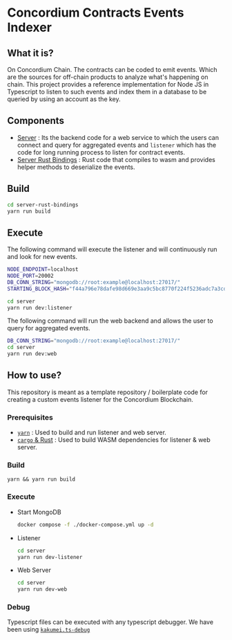 # Concordium Contracts Events Indexer

## What it is?

On Concordium Chain. The contracts can be coded to emit events. Which are the sources for off-chain products to analyze what's happening on chain.
This project provides a reference implementation for Node JS in Typescript to listen to such events and index them in a database to be queried by using an account as the key.

## Components

- [Server](./server) : Its the backend code for a web service to which the users can connect and query for aggregated events and `listener` which has the code for long running process to listen for contract events.
- [Server Rust Bindings](./server-rust-bindings) : Rust code that compiles to wasm and provides helper methods to deserialize the events.

## Build

```bash
cd server-rust-bindings
yarn run build
```

## Execute

The following command will execute the listener and will continuously run and look for new events.

```bash
NODE_ENDPOINT=localhost
NODE_PORT=20002
DB_CONN_STRING="mongodb://root:example@localhost:27017/"
STARTING_BLOCK_HASH="f44a796e78dafe98d669e3aa9c5bc8770f224f5236adc7a3cd90fdecf1d4b361"

cd server
yarn run dev:listener
```

The following command will run the web backend and allows the user to query for aggregated events.

```bash
DB_CONN_STRING="mongodb://root:example@localhost:27017/"
cd server
yarn run dev:web
```

## How to use?

This repository is meant as a template repository / boilerplate code for creating a custom events listener for the Concordium Blockchain.

### Prerequisites

- [`yarn`](https://classic.yarnpkg.com/en/docs/install#debian-stable) : Used to build and run listener and web server.
- [`cargo` & Rust](https://doc.rust-lang.org/cargo/getting-started/installation.html) : Used to build WASM dependencies for listener & web server.

### Build

`yarn && yarn run build`

### Execute

- Start MongoDB

    ```bash
    docker compose -f ./docker-compose.yml up -d
    ```

- Listener

    ```bash
    cd server
    yarn run dev-listener
    ```

- Web Server

    ```bash
    cd server
    yarn run dev-web
    ```

### Debug

Typescript files can be executed with any typescript debugger. We have been using [`kakumei.ts-debug`](https://marketplace.visualstudio.com/items?itemName=kakumei.ts-debug)
